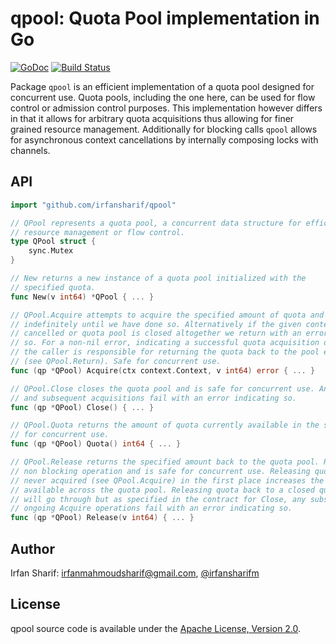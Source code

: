 # qpool: Quota Pool implementation in Go

[![GoDoc](https://godoc.org/github.com/irfansharif/qpool?status.svg)](https://godoc.org/github.com/irfansharif/qpool)
[![Build Status](https://travis-ci.org/irfansharif/qpool.svg?branch=master)](https://travis-ci.org/irfansharif/qpool)

Package `qpool` is an efficient implementation of a quota pool designed for
concurrent use. Quota pools, including the one here, can be used for flow
control or admission control purposes. This implementation however differs in
that it allows for arbitrary quota acquisitions thus allowing for finer grained
resource management. Additionally for blocking calls `qpool` allows for
asynchronous context cancellations by internally composing locks with channels.

## API

```go
import "github.com/irfansharif/qpool"
```

```go
// QPool represents a quota pool, a concurrent data structure for efficient
// resource management or flow control.
type QPool struct {
	sync.Mutex
}

// New returns a new instance of a quota pool initialized with the
// specified quota.
func New(v int64) *QPool { ... }

// QPool.Acquire attempts to acquire the specified amount of quota and blocks
// indefinitely until we have done so. Alternatively if the given context gets
// cancelled or quota pool is closed altogether we return with an error specifying
// so. For a non-nil error, indicating a successful quota acquisition of size 'v',
// the caller is responsible for returning the quota back to the pool eventually
// (see QPool.Return). Safe for concurrent use.
func (qp *QPool) Acquire(ctx context.Context, v int64) error { ... }

// QPool.Close closes the quota pool and is safe for concurrent use. Any ongoing
// and subsequent acquisitions fail with an error indicating so.
func (qp *QPool) Close() { ... }

// QPool.Quota returns the amount of quota currently available in the system, safe
// for concurrent use.
func (qp *QPool) Quota() int64 { ... }

// QPool.Release returns the specified amount back to the quota pool. Release is a
// non blocking operation and is safe for concurrent use. Releasing quota that was
// never acquired (see QPool.Acquire) in the first place increases the total quota
// available across the quota pool. Releasing quota back to a closed quota pool
// will go through but as specified in the contract for Close, any subsequent or
// ongoing Acquire operations fail with an error indicating so.
func (qp *QPool) Release(v int64) { ... }
```

## Author
Irfan Sharif: <irfanmahmoudsharif@gmail.com>, [@irfansharifm](https://twitter.com/irfansharifm)

## License
qpool source code is available under the [Apache License, Version 2.0](/LICENSE).
